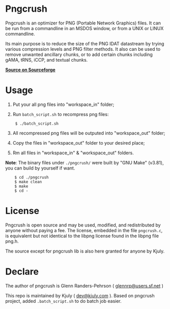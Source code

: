 Pngcrush
========

Pngcrush is an optimizer for PNG (Portable Network Graphics) files. It can be run from a commandline in an MSDOS window, or from a UNIX or LINUX commandline.

Its main purpose is to reduce the size of the PNG IDAT datastream by trying various compression levels and PNG filter methods. It also can be used to remove unwanted ancillary chunks, or to add certain chunks including gAMA, tRNS, iCCP, and textual chunks.

[__Source on Sourceforge__][URL:Source on Sourceforge]

[URL:Source on Sourceforge]: http://pmt.sourceforge.net/pngcrush/


# Usage

1. Put your all png files into "workspace_in" folder;  
2. Run `batch_script.sh` to recompress png files:

        $ ./batch_script.sh
        
3. All recompressed png files will be outputed into "workspace_out" folder;  
4. Copy the files in "workspace_out" folder to your desired place;  
5. Rm all files in "workspace_in" & "workspace_out" folders.

__Note__: The binary files under `./pngcrush/` were built by "GNU Make" (v3.81), you can build by yourself if want.

        $ cd ./pngcrush  
        $ make clean  
        $ make  
        $ cd -  

# License

Pngcrush is open source and may be used, modified, and redistributed by anyone without paying a fee. The license, embedded in the file `pngcrush.c`, is equivalent but not identical to the libpng license found in the libpng file png.h.

The source except for pngcrush lib is also here granted for anyone by Kjuly.

# Declare

The author of pngcrush is Glenn Randers-Pehrson ( glennrp@users.sf.net )

This repo is maintained by Kjuly ( dev@kjuly.com ). Based on pngcrush project, added `.batch_script.sh` to do batch job easier.

